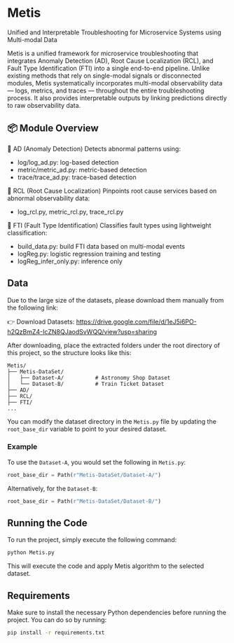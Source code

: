 # Metis

Unified and Interpretable Troubleshooting for Microservice Systems using Multi-modal Data


Metis is a unified framework for microservice troubleshooting that integrates Anomaly Detection (AD), Root Cause Localization (RCL), and Fault Type Identification (FTI) into a single end-to-end pipeline.
Unlike existing methods that rely on single-modal signals or disconnected modules, Metis systematically incorporates multi-modal observability data — logs, metrics, and traces — throughout the entire troubleshooting process. It also provides interpretable outputs by linking predictions directly to raw observability data.



## 📦 Module Overview
🔸 AD (Anomaly Detection)
Detects abnormal patterns using:
* log/log_ad.py: log-based detection
* metric/metric_ad.py: metric-based detection
* trace/trace_ad.py: trace-based detection

🔸 RCL (Root Cause Localization)
Pinpoints root cause services based on abnormal observability data:
* log_rcl.py, metric_rcl.py, trace_rcl.py

🔸 FTI (Fault Type Identification)
Classifies fault types using lightweight classification:
* build_data.py: build FTI data based on multi-modal events
* logReg.py: logistic regression training and testing
* logReg_infer_only.py: inference only


## Data

Due to the large size of the datasets, please download them manually from the following link:

👉 Download Datasets: https://drive.google.com/file/d/1eJ5i6PO-h2QzBmZ4-IcZN8QJaodSvWQQ/view?usp=sharing

After downloading, place the extracted folders under the root directory of this project, so the structure looks like this:

```
Metis/
├── Metis-DataSet/
│   ├── Dataset-A/          # Astronomy Shop Dataset
│   └── Dataset-B/          # Train Ticket Dataset
├── AD/
├── RCL/
├── FTI/
...
```


You can modify the dataset directory in the `Metis.py` file by updating the `root_base_dir` variable to point to your desired dataset.

### Example

To use the `Dataset-A`, you would set the following in `Metis.py`:

```python
root_base_dir = Path(r"Metis-DataSet/Dataset-A/")
```

Alternatively, for the `Dataset-B`:

```python
root_base_dir = Path(r"Metis-DataSet/Dataset-B/")
```

## Running the Code

To run the project, simply execute the following command:

```bash
python Metis.py
```

This will execute the code and apply Metis algorithm to the selected dataset.



## Requirements

Make sure to install the necessary Python dependencies before running the project. You can do so by running:

```bash
pip install -r requirements.txt
```
